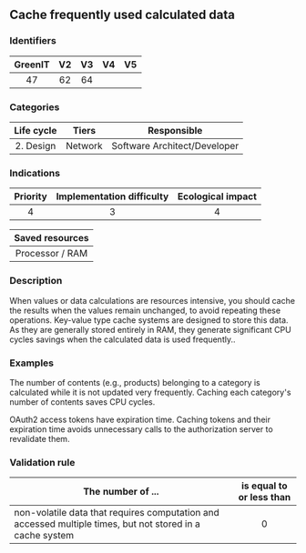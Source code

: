 ## Cache frequently used calculated data

### Identifiers

| GreenIT | V2  | V3  | V4  | V5  |
| :-----: | :-: | :-: | :-: | :-: |
|   47    | 62  | 64  |     |     |

### Categories

| Life cycle |  Tiers  |         Responsible          |
| :--------: | :-----: | :--------------------------: |
| 2. Design  | Network | Software Architect/Developer |

### Indications

| Priority | Implementation difficulty | Ecological impact |
| :------: | :-----------------------: | :---------------: |
|    4     |             3             |         4         |

| Saved resources |
| :-------------: |
| Processor / RAM |

### Description

When values or data calculations are resources intensive, you should cache the results when the values remain unchanged, to avoid repeating these operations.
Key-value type cache systems are designed to store this data. As they are generally stored entirely in RAM, they generate significant CPU cycles savings when the calculated data is used frequently..

### Examples

The number of contents (e.g., products) belonging to a category is calculated while it is not updated very frequently. Caching each category's number of contents saves CPU cycles.

OAuth2 access tokens have expiration time. Caching tokens and their expiration time avoids unnecessary calls to the authorization server to revalidate them.

### Validation rule

| The number of ...                                                                                         | is equal to or less than |
| --------------------------------------------------------------------------------------------------------- | :----------------------: |
| non-volatile data that requires computation and accessed multiple times, but not stored in a cache system |            0             |
